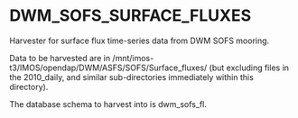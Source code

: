 DWM_SOFS_SURFACE_FLUXES
========================

Harvester for surface flux time-series data from DWM SOFS mooring.

Data to be harvested are in /mnt/imos-t3/IMOS/opendap/DWM/ASFS/SOFS/Surface_fluxes/ (but excluding files in the 2010_daily, and similar sub-directories immediately within this directory).

The database schema to harvest into is dwm_sofs_fl.

